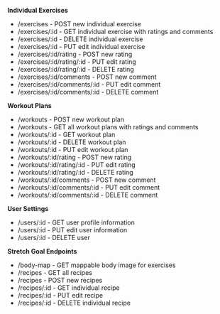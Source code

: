 **Individual Exercises**

  - /exercises - POST new individual exercise
  - /exercises/:id - GET individual exercise with ratings and comments
  - /exercises/:id - DELETE individual exercise
  - /exercises/:id - PUT edit individual exercise
  - /exercises/:id/rating - POST new rating
  - /exercises/:id/rating/:id - PUT edit rating
  - /exercises/:id/rating/:id - DELETE rating
  - /exercises/:id/comments - POST new comment
  - /exercises/:id/comments/:id - PUT edit comment
  - /exercises/:id/comments/:id - DELETE comment

**Workout Plans**

  - /workouts - POST new workout plan
  - /workouts - GET all workout plans with ratings and comments
  - /workouts/:id - GET workout plan
  - /workouts/:id - DELETE workout plan
  - /workouts/:id - PUT edit workout plan
  - /workouts/:id/rating - POST new rating
  - /workouts/:id/rating/:id - PUT edit rating
  - /workouts/:id/rating/:id - DELETE rating
  - /workouts/:id/comments - POST new comment
  - /workouts/:id/comments/:id - PUT edit comment
  - /workouts/:id/comments/:id - DELETE comment

**User Settings**

  - /users/:id - GET user profile information
  - /users/:id - PUT edit user information
  - /users/:id - DELETE user

**Stretch Goal Endpoints**

  - /body-map - GET mappable body image for exercises
  - /recipes - GET all recipes
  - /recipes - POST new recipes
  - /recipes/:id - GET individual recipe
  - /recipes/:id - PUT edit recipe
  - /recipes/:id - DELETE individual recipe
